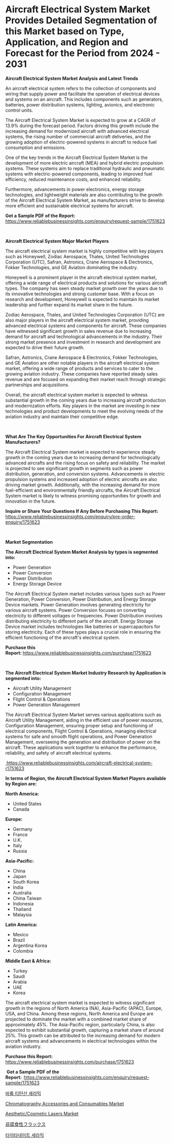 <p><h1>Aircraft Electrical System Market Provides Detailed Segmentation of this Market based on Type, Application, and Region and Forecast for the Period from 2024 - 2031</h1></p><p><strong>Aircraft Electrical System Market Analysis and Latest Trends</strong></p>
<p><p>An aircraft electrical system refers to the collection of components and wiring that supply power and facilitate the operation of electrical devices and systems on an aircraft. This includes components such as generators, batteries, power distribution systems, lighting, avionics, and electronic control units.</p><p>The Aircraft Electrical System Market is expected to grow at a CAGR of 13.9% during the forecast period. Factors driving this growth include the increasing demand for modernized aircraft with advanced electrical systems, the rising number of commercial aircraft deliveries, and the growing adoption of electric-powered systems in aircraft to reduce fuel consumption and emissions.</p><p>One of the key trends in the Aircraft Electrical System Market is the development of more electric aircraft (MEA) and hybrid electric propulsion systems. These systems aim to replace traditional hydraulic and pneumatic systems with electric-powered components, leading to improved fuel efficiency, reduced maintenance costs, and enhanced reliability.</p><p>Furthermore, advancements in power electronics, energy storage technologies, and lightweight materials are also contributing to the growth of the Aircraft Electrical System Market, as manufacturers strive to develop more efficient and sustainable electrical systems for aircraft.</p></p>
<p><strong>Get a Sample PDF of the Report:&nbsp;</strong> <a href="https://www.reliablebusinessinsights.com/enquiry/request-sample/1751623">https://www.reliablebusinessinsights.com/enquiry/request-sample/1751623</a></p>
<p>&nbsp;</p>
<p><strong>Aircraft Electrical System Major Market Players</strong></p>
<p><p>The aircraft electrical system market is highly competitive with key players such as Honeywell, Zodiac Aerospace, Thales, United Technologies Corporation (UTC), Safran, Astronics, Crane Aerospace & Electronics, Fokker Technologies, and GE Aviation dominating the industry.</p><p>Honeywell is a prominent player in the aircraft electrical system market, offering a wide range of electrical products and solutions for various aircraft types. The company has seen steady market growth over the years due to its innovative technologies and strong customer base. With a focus on research and development, Honeywell is expected to maintain its market leadership and further expand its market share in the future.</p><p>Zodiac Aerospace, Thales, and United Technologies Corporation (UTC) are also major players in the aircraft electrical system market, providing advanced electrical systems and components for aircraft. These companies have witnessed significant growth in sales revenue due to increasing demand for aircraft and technological advancements in the industry. Their strong market presence and investment in research and development are expected to drive their future growth.</p><p>Safran, Astronics, Crane Aerospace & Electronics, Fokker Technologies, and GE Aviation are other notable players in the aircraft electrical system market, offering a wide range of products and services to cater to the growing aviation industry. These companies have reported steady sales revenue and are focused on expanding their market reach through strategic partnerships and acquisitions.</p><p>Overall, the aircraft electrical system market is expected to witness substantial growth in the coming years due to increasing aircraft production and modernization efforts. Key players in the market are investing in new technologies and product developments to meet the evolving needs of the aviation industry and maintain their competitive edge.</p></p>
<p>&nbsp;</p>
<p><strong>What Are The Key Opportunities For Aircraft Electrical System Manufacturers?</strong></p>
<p><p>The Aircraft Electrical System market is expected to experience steady growth in the coming years due to increasing demand for technologically advanced aircrafts and the rising focus on safety and reliability. The market is projected to see significant growth in segments such as power distribution, generation, and conversion systems. Advancements in electric propulsion systems and increased adoption of electric aircrafts are also driving market growth. Additionally, with the increasing demand for more fuel-efficient and environmentally friendly aircrafts, the Aircraft Electrical System market is likely to witness promising opportunities for growth and innovation in the future.</p></p>
<p><strong>Inquire or Share Your Questions If Any Before Purchasing This Report:</strong> <a href="https://www.reliablebusinessinsights.com/enquiry/pre-order-enquiry/1751623">https://www.reliablebusinessinsights.com/enquiry/pre-order-enquiry/1751623</a></p>
<p>&nbsp;</p>
<p><strong>Market Segmentation</strong></p>
<p><strong>The Aircraft Electrical System Market Analysis by types is segmented into:</strong></p>
<p><ul><li>Power Generation</li><li>Power Conversion</li><li>Power Distribution</li><li>Energy Storage Device</li></ul></p>
<p><p>The Aircraft Electrical System market includes various types such as Power Generation, Power Conversion, Power Distribution, and Energy Storage Device markets. Power Generation involves generating electricity for various aircraft systems. Power Conversion focuses on converting electricity to different voltages or frequencies. Power Distribution involves distributing electricity to different parts of the aircraft. Energy Storage Device market includes technologies like batteries or supercapacitors for storing electricity. Each of these types plays a crucial role in ensuring the efficient functioning of the aircraft's electrical system.</p></p>
<p><strong>Purchase this Report:&nbsp;</strong><a href="https://www.reliablebusinessinsights.com/purchase/1751623">https://www.reliablebusinessinsights.com/purchase/1751623</a></p>
<p>&nbsp;</p>
<p><strong>The Aircraft Electrical System Market Industry Research by Application is segmented into:</strong></p>
<p><ul><li>Aircraft Utility Management</li><li>Configuration Management</li><li>Flight Control & Operations</li><li>Power Generation Management</li></ul></p>
<p><p>The Aircraft Electrical System Market serves various applications such as Aircraft Utility Management, aiding in the efficient use of power resources, Configuration Management, ensuring proper setup and functioning of electrical components, Flight Control & Operations, managing electrical systems for safe and smooth flight operations, and Power Generation Management, overseeing the generation and distribution of power on the aircraft. These applications work together to enhance the performance, reliability, and safety of aircraft electrical systems.</p></p>
<p><a href="https://www.reliablebusinessinsights.com/aircraft-electrical-system-r1751623">&nbsp;https://www.reliablebusinessinsights.com/aircraft-electrical-system-r1751623</a></p>
<p><strong>In terms of Region, the Aircraft Electrical System Market Players available by Region are:</strong></p>
<p>
    <p> <strong> North America: </strong>
        <ul>
            <li>United States</li>
            <li>Canada</li>
        </ul>
        </p> 
    <p> <strong> Europe: </strong>
        <ul>
            <li>Germany</li>
            <li>France</li>
            <li>U.K.</li>
            <li>Italy</li>
            <li>Russia</li>
        </ul>
        </p> 
    <p> <strong> Asia-Pacific: </strong>
        <ul>
            <li>China</li>
            <li>Japan</li>
            <li>South Korea</li>
            <li>India</li>
            <li>Australia</li>
            <li>China Taiwan</li>
            <li>Indonesia</li>
            <li>Thailand</li>
            <li>Malaysia</li>
        </ul>
        </p> 
    <p> <strong> Latin America: </strong>
        <ul>
            <li>Mexico</li>
            <li>Brazil</li>
            <li>Argentina Korea</li>
            <li>Colombia</li>
        </ul>
        </p> 
    <p> <strong> Middle East & Africa: </strong>
        <ul>
            <li>Turkey</li>
            <li>Saudi</li>
            <li>Arabia</li>
            <li>UAE</li>
            <li>Korea</li>
        </ul>
    </p>
    </p>
<p><p>The aircraft electrical system market is expected to witness significant growth in the regions of North America (NA), Asia-Pacific (APAC), Europe, USA, and China. Among these regions, North America and Europe are projected to dominate the market with a combined market share of approximately 45%. The Asia-Pacific region, particularly China, is also expected to exhibit substantial growth, capturing a market share of around 25%. This growth can be attributed to the increasing demand for modern aircraft systems and advancements in electrical technologies within the aviation industry.</p></p>
<p><strong>Purchase this Report: </strong><a href="https://www.reliablebusinessinsights.com/purchase/1751623">https://www.reliablebusinessinsights.com/purchase/1751623</a></p>
<p>&nbsp;<strong>Get a Sample PDF of the Report:&nbsp;&nbsp;</strong><a href="https://www.reliablebusinessinsights.com/enquiry/request-sample/1751623">https://www.reliablebusinessinsights.com/enquiry/request-sample/1751623</a></p>
<p><strong></strong></p>
<p><p><a href="https://github.com/BrettWeberrt8767765/Market-Research-Report-List-2/blob/main/5904625167818.md">바륨 티탄산 세라믹</a></p><p><a href="https://github.com/LibbySpencer2018/Market-Research-Report-List-1/blob/main/chromatography-accessories-and-consumables-market.md">Chromatography Accessories and Consumables Market</a></p><p><a href="https://github.com/amapolalg/Market-Research-Report-List-1/blob/main/aestheticcosmetic-lasers-market.md">Aesthetic/Cosmetic Lasers Market</a></p><p><a href="https://github.com/RandallRunte2023/Market-Research-Report-List-1/blob/main/4163029156709.md">非腐食性フラックス</a></p><p><a href="https://github.com/camron674/Market-Research-Report-List-1/blob/main/8588326167819.md">타이타네이트 세라믹</a></p></p>